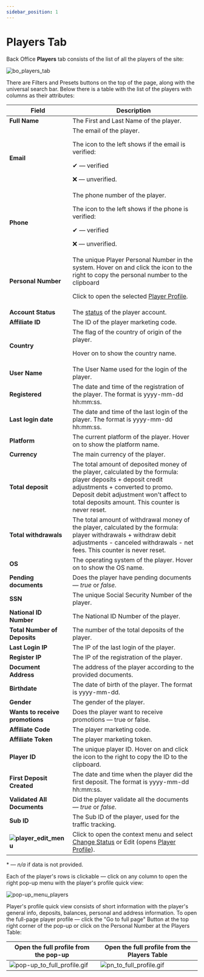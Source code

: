 ```yaml
---
sidebar_position: 1
---
```


# Players Tab

Back Office **Players** tab consists of the list of all the players of the site:

![bo_players_tab](https://i.imgur.com/lYY649h.png)

There are Filters and Presets buttons on the top of the page, along with the universal search bar.
Below there is a table with the list of the players with columns as their attributes:

| Field | Description |
|-|-|
| **Full Name** | The First and Last Name of the player. |
| **Email** | The email of the player.<p>The icon to the left shows if the email is verified:</p><p>✔ &mdash; verified</p><p>❌ &mdash; unverified.</p> |
| **Phone** | The phone number of the player.<p>The icon to the left shows if the phone is verified:</p><p>✔ &mdash; verified</p><p>❌ &mdash; unverified.</p> |
| **Personal Number** | The unique Player Personal Number in the system. Hover on and click the icon to the right to copy the personal number to the clipboard<p>Click to open the selected [Player Profile](/docs/players/player-profile/player_profile).</p> |
| **Account Status** | The [status](/docs/players/player-profile/player_profile#player-statuses) of the player account. |
| **Affiliate ID** | The ID of the player marketing code. |
| **Country** | The flag of the country of origin of the player.<p>Hover on to show the country name.</p> |
| **User Name** | The User Name used for the login of the player. |
| **Registered** | The date and time of the registration of the player. The format is yyyy-mm-dd hh:mm:ss. |
| **Last login date** | The date and time of the last login of the player. The format is yyyy-mm-dd hh:mm:ss. |
| **Platform** | The current platform of the player. Hover on to show the platform name. |
| **Currency** | The main currency of the player. |
| **Total deposit** | The total amount of deposited money of the player, calculated by the formula: player deposits + deposit credit adjustments + converted to promo. Deposit debit adjustment won't affect to total deposits amount. This counter is never reset. |
| **Total withdrawals** | The total amount of withdrawal money of the player, calculated by the formula: player withdrawals + withdraw debit adjustments - canceled withdrawals - net fees. This counter is never reset. |
| **OS** | The operating system of the player. Hover on to show the OS name. |
| **Pending documents** | Does the player have pending documents &mdash; *true* or *false*. |
| **SSN** | The unique Social Security Number of the player. |
| **National ID Number** | The National ID Number of the player. |
| **Total Number of Deposits** | The number of the total deposits of the player. |
| **Last Login IP** | The IP of the last login of the player. |
| **Register IP** | The IP of the registration of the player. |
| **Document Address** | The address of the player according to the provided documents. |
| **Birthdate** | The date of birth of the player. The format is yyyy-mm-dd. |
| **Gender** | The gender of the player. |
| **Wants to receive promotions** | Does the player want to receive promotions &mdash; true or false. |
| **Affiliate Code** | The player marketing code. |
| **Affiliate Token** | The player marketing token. |
| **Player ID** | The unique player ID. Hover on and click the icon to the right to copy the ID to the clipboard. |
| **First Deposit Created** | The date and time when the player did the first deposit. The format is yyyy-mm-dd hh:mm:ss. |
| **Validated All Documents** | Did the player validate all the documents &mdash; *true* or *false*. |
| **Sub ID** | The Sub ID of the player, used for the traffic tracking. |
| **![player_edit_menu](https://i.imgur.com/HrALxrY.png)** | Click to open the context menu and select [Change Status](/docs/players/player-profile/player_profile#change-status-pop-up) or Edit (opens [Player Profile](/docs/players/player-profile/player_profile#player-profile-page-overview)). |

&ast; &mdash; *n/a* if data is not provided.

Each of the player's rows is clickable &mdash; click on any column to open the right pop-up menu with the player's profile quick view:

![pop-up_menu_players](https://i.imgur.com/thJDBzN.png)

Player's profile quick view consists of short information with the player's general info, deposits, balances, personal and address information.
To open the full-page player profile &mdash; click the "Go to full page" Button at the top right corner of the pop-up or click on the Personal Number at the Players Table:

| Open the full profile from the pop-up | Open the full profile from the Players Table |
|-|-|
| ![pop-up_to_full_profile.gif](https://i.imgur.com/t0u8hf1.gif) | ![pn_to_full_profile.gif](https://i.imgur.com/U7UaY0t.gif)|
